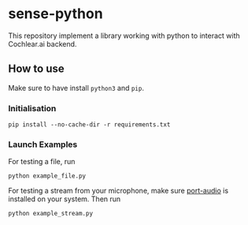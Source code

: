# sense-python

This repository implement a library working with python to interact with Cochlear.ai backend.


## How to use

Make sure to have install `python3` and `pip`.

### Initialisation

```
pip install --no-cache-dir -r requirements.txt
```

### Launch Examples

For testing a file, run 
```
python example_file.py
```

For testing a stream from your microphone, make sure  [port-audio](http://www.portaudio.com/) is installed on your system.
Then run 
```
python example_stream.py
```